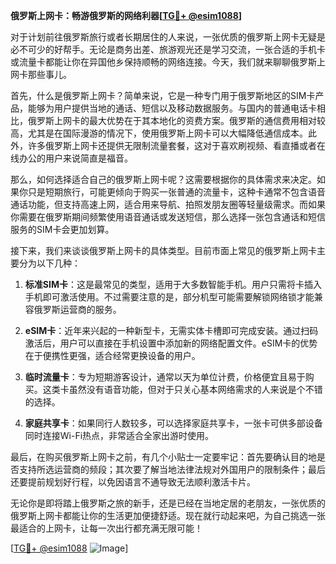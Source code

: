 **俄罗斯上网卡：畅游俄罗斯的网络利器[[TG💪+ @esim1088](https://t.me/s/esim1088)]**

对于计划前往俄罗斯旅行或者长期居住的人来说，一张优质的俄罗斯上网卡无疑是必不可少的好帮手。无论是商务出差、旅游观光还是学习交流，一张合适的手机卡或流量卡都能让你在异国他乡保持顺畅的网络连接。今天，我们就来聊聊俄罗斯上网卡那些事儿。

首先，什么是俄罗斯上网卡？简单来说，它是一种专门用于俄罗斯地区的SIM卡产品，能够为用户提供当地的通话、短信以及移动数据服务。与国内的普通电话卡相比，俄罗斯上网卡的最大优势在于其本地化的资费方案。俄罗斯的通信费用相对较高，尤其是在国际漫游的情况下，使用俄罗斯上网卡可以大幅降低通信成本。此外，许多俄罗斯上网卡还提供无限制流量套餐，这对于喜欢刷视频、看直播或者在线办公的用户来说简直是福音。

那么，如何选择适合自己的俄罗斯上网卡呢？这需要根据你的具体需求来决定。如果你只是短期旅行，可能更倾向于购买一张普通的流量卡，这种卡通常不包含语音通话功能，但支持高速上网，适合用来导航、拍照发朋友圈等轻量级需求。而如果你需要在俄罗斯期间频繁使用语音通话或发送短信，那么选择一张包含通话和短信服务的SIM卡会更加划算。

接下来，我们来谈谈俄罗斯上网卡的具体类型。目前市面上常见的俄罗斯上网卡主要分为以下几种：

1. **标准SIM卡**：这是最常见的类型，适用于大多数智能手机。用户只需将卡插入手机即可激活使用。不过需要注意的是，部分机型可能需要解锁网络锁才能兼容俄罗斯运营商的服务。

2. **eSIM卡**：近年来兴起的一种新型卡，无需实体卡槽即可完成安装。通过扫码激活后，用户可以直接在手机设置中添加新的网络配置文件。eSIM卡的优势在于便携性更强，适合经常更换设备的用户。

3. **临时流量卡**：专为短期游客设计，通常以天为单位计费，价格便宜且易于购买。这类卡虽然没有语音功能，但对于只关心基本网络需求的人来说是个不错的选择。

4. **家庭共享卡**：如果同行人数较多，可以选择家庭共享卡，一张卡可供多部设备同时连接Wi-Fi热点，非常适合全家出游时使用。

最后，在购买俄罗斯上网卡之前，有几个小贴士一定要牢记：首先要确认目的地是否支持所选运营商的频段；其次要了解当地法律法规对外国用户的限制条件；最后还要提前规划好行程，以免因语言不通导致无法顺利激活卡片。

无论你是即将踏上俄罗斯之旅的新手，还是已经在当地定居的老朋友，一张优质的俄罗斯上网卡都能让你的生活更加便捷舒适。现在就行动起来吧，为自己挑选一张最适合的上网卡，让每一次出行都充满无限可能！

[[TG💪+ @esim1088](https://t.me/s/esim1088) ![Image](https://i.postimg.cc/4NQfJmqS/Snipaste-2025-05-13-00-14-12.png)]